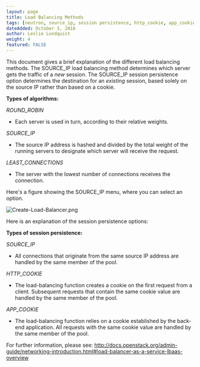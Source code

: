 ```yaml
---
layout: page
title: Load Balancing Methods
tags: [neutron, source_ip, session persistence, http_cookie, app_cookie]
dateAdded: October 3, 2016
author: Leslie Lundquist
weight: 4
featured: FALSE
---
```


This document gives a brief explanation of the different load balancing methods. The SOURCE_IP load balancing method determines which server gets the traffic of a _new_ session. The SOURCE_IP session persistence option determines the destination for an _existing_ session, based solely on the source IP rather than based on a cookie.

**Types of algorithms:**

*ROUND_ROBIN*

 * Each server is used in turn, according to their relative weights.

*SOURCE_IP*

 * The source IP address is hashed and divided by the total weight of the running servers to designate which server will receive the request.

*LEAST_CONNECTIONS*

 * The server with the lowest number of connections receives the connection.

Here's a figure showing the SOURCE_IP menu, where you can select an option.


![Create-Load-Balancer.png]({{site.baseurl}}/img/Create-Load-Balancer.png)

Here is an explanation of the session persistence options:

**Types of session persistence:**

*SOURCE_IP*

 * All connections that originate from the same source IP address are handled by the same member of the pool.

*HTTP_COOKIE*

 * The load-balancing function creates a cookie on the first request from a client. Subsequent requests that contain the same cookie value are handled by the same member of the pool.

*APP_COOKIE*

 * The load-balancing function relies on a cookie established by the back-end application. All requests with the same cookie value are handled by the same member of the pool.

For further information, please see: http://docs.openstack.org/admin-guide/networking-introduction.html#load-balancer-as-a-service-lbaas-overview
